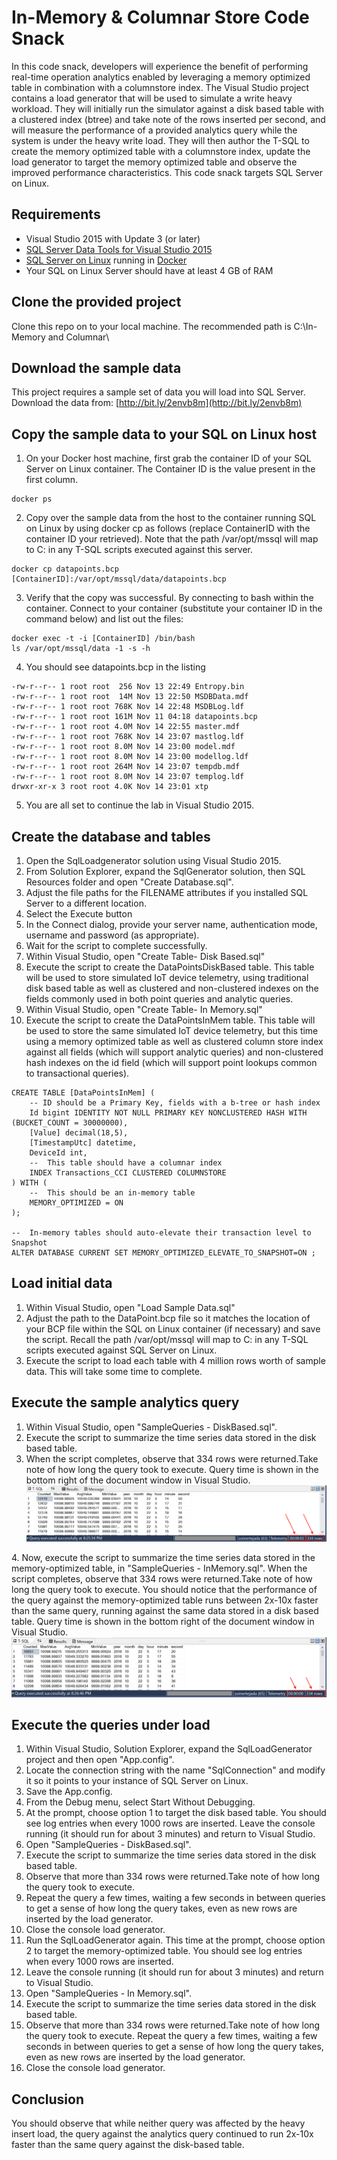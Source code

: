 # In-Memory & Columnar Store Code Snack
In this code snack, developers will experience the benefit of performing real-time operation analytics enabled by leveraging a memory optimized table in combination with a columnstore index. The Visual Studio project contains a load generator that will be used to simulate a write heavy workload. They will initially run the simulator against a disk based table with a clustered index (btree) and take note of the rows inserted per second, and will measure the performance of a provided analytics query while the system is under the heavy write load. They will then author the T-SQL to create the memory optimized table with a columnstore index, update the load generator to target the memory optimized table and observe the improved performance characteristics. This code snack targets SQL Server on Linux.

## Requirements
- Visual Studio 2015 with Update 3 (or later)
- [SQL Server Data Tools for Visual Studio 2015](https://msdn.microsoft.com/en-us/mt186501) 
- [SQL Server on Linux](https://www.microsoft.com/en-us/sql-server/sql-server-on-linux) running in [Docker](https://docs.docker.com/engine/installation/#/on-macos-and-windows)
- Your SQL on Linux Server should have at least 4 GB of RAM

## Clone the provided project
Clone this repo on to your local machine.
The recommended path is C:\In-Memory and Columnar\

## Download the sample data
This project requires a sample set of data you will load into SQL Server.
Download the data from: [http://bit.ly/2envb8m](http://bit.ly/2envb8m)

## Copy the sample data to your SQL on Linux host
1. On your Docker host machine, first grab the container ID of your SQL Server on Linux container. The Container ID is the value present in the first column.
```
docker ps
```
2. Copy over the sample data from the host to the container running SQL on Linux by using docker cp as follows (replace ContainerID with the container ID your retrieved). Note that the path /var/opt/mssql will map to C: in any T-SQL scripts executed against this server.
```
docker cp datapoints.bcp [ContainerID]:/var/opt/mssql/data/datapoints.bcp
```
3. Verify that the copy was successful. By connecting to bash within the container. Connect to your container (substitute your container ID in the command below) and list out the files:
```
docker exec -t -i [ContainerID] /bin/bash
ls /var/opt/mssql/data -1 -s -h
```
4. You should see datapoints.bcp in the listing
```
-rw-r--r-- 1 root root  256 Nov 13 22:49 Entropy.bin
-rw-r--r-- 1 root root  14M Nov 13 22:50 MSDBData.mdf
-rw-r--r-- 1 root root 768K Nov 14 22:48 MSDBLog.ldf
-rw-r--r-- 1 root root 161M Nov 11 04:18 datapoints.bcp
-rw-r--r-- 1 root root 4.0M Nov 14 22:55 master.mdf
-rw-r--r-- 1 root root 768K Nov 14 23:07 mastlog.ldf
-rw-r--r-- 1 root root 8.0M Nov 14 23:00 model.mdf
-rw-r--r-- 1 root root 8.0M Nov 14 23:00 modellog.ldf
-rw-r--r-- 1 root root 264M Nov 14 23:07 tempdb.mdf
-rw-r--r-- 1 root root 8.0M Nov 14 23:07 templog.ldf
drwxr-xr-x 3 root root 4.0K Nov 14 23:01 xtp
```
5. You are all set to continue the lab in Visual Studio 2015.

## Create the database and tables
1. Open the SqlLoadgenerator solution using Visual Studio 2015.
2. From Solution Explorer, expand the SqlGenerator solution, then SQL Resources folder and open "Create Database.sql".
3. Adjust the file paths for the FILENAME attributes if you installed SQL Server to a different location.
4. Select the Execute button
5. In the Connect dialog, provide your server name, authentication mode, username and password (as appropriate).
6. Wait for the script to complete successfully.
7. Within Visual Studio, open "Create Table- Disk Based.sql"
8. Execute the script to create the DataPointsDiskBased table.
This table  will be used to store simulated IoT device telemetry, using traditional disk based table as well as clustered and non-clustered indexes on the fields commonly used in both point queries and analytic queries.
9. Within Visual Studio, open "Create Table- In Memory.sql"
10. Execute the script to create the DataPointsInMem table.
This table will be used to store the same simulated IoT device telemetry, but this time using a memory optimized table as well as clustered column store index against all fields (which will support analytic queries) and non-clustered hash indexes on the id field (which will support point lookups common to transactional queries).
```
CREATE TABLE [DataPointsInMem] (
	-- ID should be a Primary Key, fields with a b-tree or hash index
	Id bigint IDENTITY NOT NULL PRIMARY KEY NONCLUSTERED HASH WITH (BUCKET_COUNT = 30000000),
	[Value] decimal(18,5),
	[TimestampUtc] datetime,
	DeviceId int,
	--  This table should have a columnar index
	INDEX Transactions_CCI CLUSTERED COLUMNSTORE
) WITH (
	--  This should be an in-memory table
	MEMORY_OPTIMIZED = ON
);

--  In-memory tables should auto-elevate their transaction level to Snapshot
ALTER DATABASE CURRENT SET MEMORY_OPTIMIZED_ELEVATE_TO_SNAPSHOT=ON ; 
```

## Load initial data

1. Within Visual Studio, open "Load Sample Data.sql"
2. Adjust the path to the DataPoint.bcp file so it matches the location of your BCP file within the SQL on Linux container (if necessary) and save the script. Recall the path /var/opt/mssql will map to C: in any T-SQL scripts executed against SQL Server on Linux.
3. Execute the script to load each table with 4 million rows worth of sample data. This will take some time to complete.

## Execute the sample analytics query

1. Within Visual Studio, open "SampleQueries - DiskBased.sql".
2. Execute the script to summarize the time series data stored in the disk based table.
3. When the script completes, observe that 334 rows were returned.Take note of how long the query took to execute. Query time is shown in the bottom right of the document window in Visual Studio.
![alt text][Disk Based Results]

[Disk Based Results]: Images/DiskBasedResults.png "Disk Based Results"
4. Now, execute the script to summarize the time series data stored in the memory-optimized table, in "SampleQueries - InMemory.sql".
When the script completes, observe that 334 rows were returned.Take note of how long the query took to execute.
You should notice that the performance of the query against the memory-optimized table runs between 2x-10x faster than the same query, running against the same data stored in a disk based table. Query time is shown in the bottom right of the document window in Visual Studio.
![alt text][In-Memory Results]

[In-Memory Results]: Images/InMemoryResults.png "In-Memory Results"

## Execute the queries under load

1. Within Visual Studio, Solution Explorer, expand the SqlLoadGenerator project and then open "App.config".
2. Locate the connection string with the name "SqlConnection" and modify it so it points to your instance of SQL Server on Linux.
3. Save the App.config.
4. From the Debug menu, select Start Without Debugging.
5. At the prompt, choose option 1 to target the disk based table.
You should see log entries when every 1000 rows are inserted.
Leave the console running (it should run for about 3 minutes) and return to Visual Studio.
6. Open "SampleQueries - DiskBased.sql".
7. Execute the script to summarize the time series data stored in the disk based table.
8. Observe that more than 334 rows were returned.Take note of how long the query took to execute.
9. Repeat the query a few times, waiting a few seconds in between queries to get a sense of how long the query takes, even as new rows are inserted by the load generator.
10. Close the console load generator.
11. Run the SqlLoadGenerator again.
This time at the prompt, choose option 2 to target the memory-optimized table.
You should see log entries when every 1000 rows are inserted.
12. Leave the console running (it should run for about 3 minutes) and return to Visual Studio.
13. Open "SampleQueries - In Memory.sql".
14. Execute the script to summarize the time series data stored in the disk based table.
15. Observe that more than 334 rows were returned.Take note of how long the query took to execute.
Repeat the query a few times, waiting a few seconds in between queries to get a sense of how long the query takes, even as new rows are inserted by the load generator.
16. Close the console load generator.

## Conclusion
You should observe that while neither query was affected by the heavy insert load, the query against the analytics query continued to run 2x-10x faster than the same query against the disk-based table.